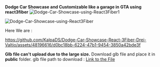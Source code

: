 **Dodge Car Showcase and Customizable like a garage in GTA using react3fiber**
![Dodge-Car-Showcase-using-React3Fiber1](https://github.com/KalpaDS/Dodge-Car-Showcase-React-3Fiber-Drei-Valtio/assets/48196616/8f5eb76c-fa66-44df-a241-e124839ecb86)

![Dodge-Car-Showcase-using-React3Fiber](https://github.com/KalpaDS/Dodge-Car-Showcase-React-3Fiber-Drei-Valtio/assets/48196616/c04df626-f1f5-4a76-bb0f-65a6fbfe0cc9)

Here We are : 

https://github.com/KalpaDS/Dodge-Car-Showcase-React-3Fiber-Drei-Valtio/assets/48196616/d0bc18bb-6224-47b1-9454-3850a42bde3f


**Glb file can't upload due to the large size.**
Download glb file and place it in **public** folder.
glb file path to download : [Link to the File](https://drive.google.com/file/d/1E8J81xYI5teuF_C8zuZ2PQQ1CrWkRx3z/view?usp=sharing "Link to the File")
